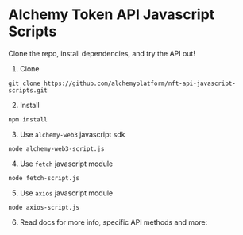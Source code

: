 # Alchemy Token API Javascript Scripts

Clone the repo, install dependencies, and try the API out!

1. Clone

```
git clone https://github.com/alchemyplatform/nft-api-javascript-scripts.git
```

2. Install

```
npm install
```

3. Use `alchemy-web3` javascript sdk

```
node alchemy-web3-script.js
```

4. Use `fetch` javascript module

```
node fetch-script.js
```

5. Use `axios` javascript module

```
node axios-script.js
```

6. Read docs for more info, specific API methods and more:
